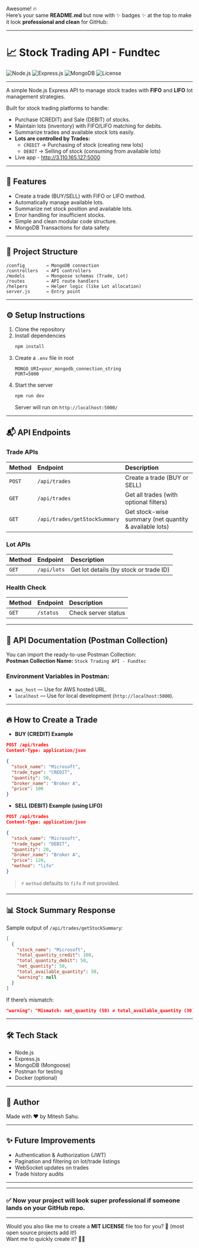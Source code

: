 Awesome! 🔥  
Here’s your same **README.md** but now with ✨ badges ✨ at the top to make it look **professional and clean** for GitHub:

---

# 📈 Stock Trading API - Fundtec

![Node.js](https://img.shields.io/badge/Node.js-339933?style=flat&logo=nodedotjs&logoColor=white)
![Express.js](https://img.shields.io/badge/Express.js-000000?style=flat&logo=express&logoColor=white)
![MongoDB](https://img.shields.io/badge/MongoDB-4EA94B?style=flat&logo=mongodb&logoColor=white)
![License](https://img.shields.io/badge/license-MIT-blue.svg)

---

A simple Node.js Express API to manage stock trades with **FIFO** and **LIFO** lot management strategies.

Built for stock trading platforms to handle:
- Purchase (CREDIT) and Sale (DEBIT) of stocks.
- Maintain lots (inventory) with FIFO/LIFO matching for debits.
- Summarize trades and available stock lots easily.
- **Lots are controlled by Trades:**
  - `CREDIT` → Purchasing of stock (creating new lots)
  - `DEBIT` → Selling of stock (consuming from available lots)
- Live app - http://3.110.165.127:5000
---

## 🚀 Features
- Create a trade (BUY/SELL) with FIFO or LIFO method.
- Automatically manage available lots.
- Summarize net stock position and available lots.
- Error handling for insufficient stocks.
- Simple and clean modular code structure.
- MongoDB Transactions for data safety.

---

## 📂 Project Structure
```
/config        → MongoDB connection
/controllers   → API controllers
/models        → Mongoose schemas (Trade, Lot)
/routes        → API route handlers
/helpers       → Helper logic (like Lot allocation)
server.js      → Entry point
```

---

## ⚙️ Setup Instructions

1. Clone the repository
2. Install dependencies
   ```bash
   npm install
   ```
3. Create a `.env` file in root
   ```
   MONGO_URI=your_mongodb_connection_string
   PORT=5000
   ```
4. Start the server
   ```bash
   npm run dev
   ```
   Server will run on `http://localhost:5000/`

---

## 📬 API Endpoints

### Trade APIs
| Method | Endpoint | Description |
| :----- | :------- | :---------- |
| `POST` | `/api/trades` | Create a trade (BUY or SELL) |
| `GET` | `/api/trades` | Get all trades (with optional filters) |
| `GET` | `/api/trades/getStockSummary` | Get stock-wise summary (net quantity & available lots) |

### Lot APIs
| Method | Endpoint | Description |
| :----- | :------- | :---------- |
| `GET` | `/api/lots` | Get lot details (by stock or trade ID) |

### Health Check
| Method | Endpoint | Description |
| :----- | :------- | :---------- |
| `GET` | `/status` | Check server status |

---

## 💑 API Documentation (Postman Collection)

You can import the ready-to-use Postman Collection:  
**Postman Collection Name:** `Stock Trading API - Fundtec`

### Environment Variables in Postman:
- `aws_host` — Use for AWS hosted URL.
- `localhost` — Use for local development (`http://localhost:5000`).

---

## 🔥 How to Create a Trade

- **BUY (CREDIT) Example**

```json
POST /api/trades
Content-Type: application/json

{
  "stock_name": "Microsoft",
  "trade_type": "CREDIT",
  "quantity": 50,
  "broker_name": "Broker A",
  "price": 100
}
```

- **SELL (DEBIT) Example (using LIFO)**

```json
POST /api/trades
Content-Type: application/json

{
  "stock_name": "Microsoft",
  "trade_type": "DEBIT",
  "quantity": 20,
  "broker_name": "Broker A",
  "price": 120,
  "method": "lifo"
}
```
> ⚡ `method` defaults to `fifo` if not provided.

---

## 📊 Stock Summary Response

Sample output of `/api/trades/getStockSummary`:
```json
[
  {
    "stock_name": "Microsoft",
    "total_quantity_credit": 100,
    "total_quantity_debit": 50,
    "net_quantity": 50,
    "total_available_quantity": 50,
    "warning": null
  }
]
```

If there’s mismatch:
```json
"warning": "Mismatch: net_quantity (50) ≠ total_available_quantity (30)"
```

---

## 🛠️ Tech Stack

- Node.js
- Express.js
- MongoDB (Mongoose)
- Postman for testing
- Docker (optional)

---

## 🚌 Author
Made with ❤️ by Mitesh Sahu.

---

## ✨ Future Improvements
- Authentication & Authorization (JWT)
- Pagination and filtering on lot/trade listings
- WebSocket updates on trades
- Trade history audits

---

---

### ✅ Now your project will look super professional if someone lands on your GitHub repo.

---

Would you also like me to create a **MIT LICENSE** file too for you? 🚀 (most open source projects add it!)  
Want me to quickly create it? 📜✅